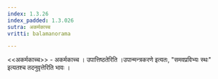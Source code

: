 ```yaml
---
index: 1.3.26
index_padded: 1.3.026
sutra: अकर्मकाच्च
vritti: balamanorama

---
```

<<अकर्मकाच्च>> - अकर्मकाच्च । उपात्तिष्ठतेरिति ।उपान्मन्त्रकरणे इत्यतः, "समवप्रविभ्यः स्थः" इत्यतश्च तदनुवृत्तेरिति भावः । 